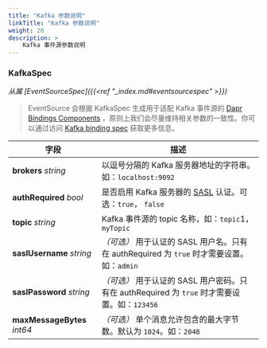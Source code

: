 ```yaml
---
title: "Kafka 参数说明"
linkTitle: "Kafka 参数说明"
weight: 20
description: >
    Kafka 事件源参数说明
---
```


### KafkaSpec

*从属 [EventSourceSpec]({{<ref "_index.md#eventsourcespec" >}})*

> EventSource 会根据 KafkaSpec 生成用于适配 Kafka 事件源的 [Dapr Bindings Components](https://docs.dapr.io/reference/components-reference/supported-bindings/kafka/#component-format) ，原则上我们会尽量维持相关参数的一致性。你可以通过访问 [Kafka binding spec](https://docs.dapr.io/reference/components-reference/supported-bindings/kafka/#spec-metadata-fields) 获取更多信息。

| 字段                        | 描述                                                         |
| --------------------------- | ------------------------------------------------------------ |
| **brokers** *string*        | 以逗号分隔的 Kafka 服务器地址的字符串。如：`localhost:9092`  |
| **authRequired** *bool*     | 是否启用 Kafka 服务器的 [SASL](https://en.wikipedia.org/wiki/Simple_Authentication_and_Security_Layer) 认证。可选：`true`， `false` |
| **topic** *string*          | Kafka 事件源的 topic 名称，如：`topic`1，`myTopic`           |
| **saslUsername** *string*   | *（可选）* 用于认证的 SASL 用户名。只有在 authRequired 为 `true` 时才需要设置。如：`admin` |
| **saslPassword** *string*   | *（可选）* 用于认证的 SASL 用户密码。只有在 authRequired 为 `true` 时才需要设置。如：`123456` |
| **maxMessageBytes** *int64* | *（可选）* 单个消息允许包含的最大字节数。默认为 `1024`。如：`2048` |